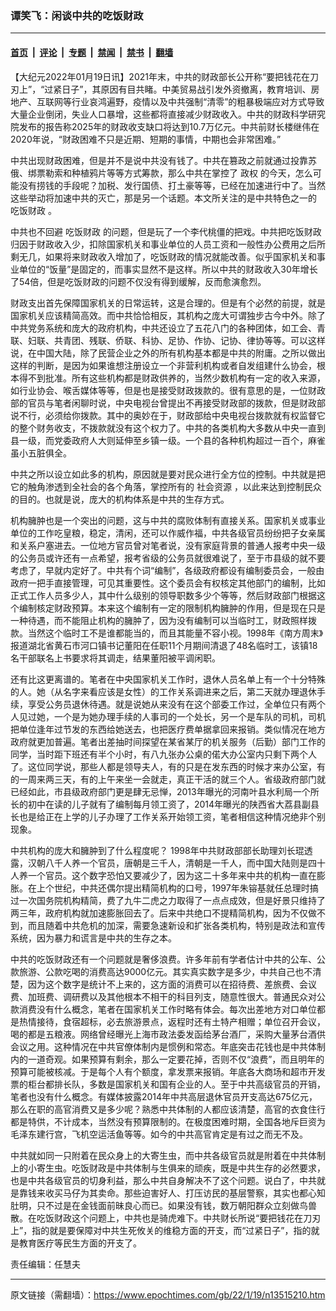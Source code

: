 ### 谭笑飞：闲谈中共的吃饭财政

---

#### [首页](../../../..?n13515210) &nbsp;|&nbsp; [评论](../../../../../epoch-comment?n13515210) &nbsp;|&nbsp; [专题](../../../../../epoch-special?n13515210) &nbsp;|&nbsp; [禁闻](../../../../../epoch-news?n13515210) &nbsp;|&nbsp; [禁书](../../../../../books?n13515210) &nbsp;|&nbsp; [翻墙](https://github.com/gfw-breaker/nogfw/blob/master/README.md?n13515210)


<div class="post_content" id="artbody" itemprop="articleBody">
 <!-- article content begin -->
 <p>
  【大纪元2022年01月19日讯】2021年末，中共的财政部长公开称“要把钱花在刀刃上”，“过紧日子”，其原因有目共睹。中美贸易战引发外资撤离，教育培训、房地产、互联网等行业哀鸿遍野，疫情以及中共强制“清零”的粗暴极端应对方式导致大量企业倒闭，失业人口暴增，这些都将直接减少财政收入。中共的财政科学研究院发布的报告称2025年的财政收支缺口将达到10.7万亿元。中共前财长楼继伟在2020年说，“财政困难不只是近期、短期的事情，中期也会非常困难。”
 </p>
 <p>
  中共出现财政困难，但是并不是说中共没有钱了。中共在篡政之前就通过投靠苏俄、绑票勒索和种植鸦片等等方式筹款，那么中共在掌控了
  <ok href="https://www.epochtimes.com/gb/tag/%E6%94%BF%E6%9D%83.html">
   政权
  </ok>
  的今天，怎么可能没有捞钱的手段呢？加税、发行国债、打土豪等等，已经在加速进行中了。当然这些举动将加速中共的灭亡，那是另一个话题。本文所关注的是中共特色之一的
  <ok href="https://www.epochtimes.com/gb/tag/%E5%90%83%E9%A5%AD%E8%B4%A2%E6%94%BF.html">
   吃饭财政
  </ok>
  。
 </p>
 <p>
  中共也不回避
  <ok href="https://www.epochtimes.com/gb/tag/%E5%90%83%E9%A5%AD%E8%B4%A2%E6%94%BF.html">
   吃饭财政
  </ok>
  的问题，但是玩了一个李代桃僵的把戏。中共把吃饭财政归因于财政收入少，扣除国家机关和事业单位的人员工资和一般性办公费用之后所剩无几，如果将来财政收入增加了，吃饭财政的情况就能改善。似乎国家机关和事业单位的“饭量”是固定的，而事实显然不是这样。所以中共的财政收入30年增长了54倍，但是吃饭财政的问题不仅没有得到缓解，反而愈演愈烈。
 </p>
 <p>
  财政支出首先保障国家机关的日常运转，这是合理的。但是有个必然的前提，就是国家机关应该精简高效。而中共恰恰相反，其机构之庞大可谓独步古今中外。除了中共党务系统和庞大的政府机构，中共还设立了五花八门的各种团体，如工会、青联、妇联、共青团、残联、侨联、科协、足协、作协、记协、律协等等。可以这样说，在中国大陆，除了民营企业之外的所有机构基本都是中共的附庸。之所以做出这样的判断，是因为如果谁想注册设立一个非营利机构或者自发组建什么协会，根本得不到批准。所有这些机构都是财政供养的，当然少数机构有一定的收入来源，如行业协会、喉舌媒体等等，但是也是接受财政拨款的。很有意思的是，一位财政部的官员与笔者闲聊时说，中央电视台曾提出不再接受财政部的拨款，但是财政部说不行，必须给你拨款。其中的奥妙在于，财政部给中央电视台拨款就有权监督它的整个财务收支，不拨款就没有这个权力了。中共的各类机构大多数从中央一直到县一级，而党委政府人大则延伸至乡镇一级。一个县的各种机构超过一百个，麻雀虽小五脏俱全。
 </p>
 <p>
  中共之所以设立如此多的机构，原因就是要对民众进行全方位的控制。中共就是把它的触角渗透到全社会的各个角落，掌控所有的
  <ok href="https://www.epochtimes.com/gb/tag/%E7%A4%BE%E4%BC%9A%E8%B5%84%E6%BA%90.html">
   社会资源
  </ok>
  ，以此来达到控制民众的目的。也就是说，庞大的机构体系是中共的生存方式。
 </p>
 <p>
  机构臃肿也是一个突出的问题，这与中共的腐败体制有直接关系。国家机关或事业单位的工作吃皇粮，稳定，清闲，还可以作威作福，中共各级官员纷纷把子女亲属和关系户塞进去。一位地方官员曾对笔者说，没有家庭背景的普通人报考中央一级的公务员或许还有一点希望，报考省级的公务员就很难说了，至于市县级的就不要考虑了，早就内定好了。中共有个词“编制”，各级政府都设有编制委员会，一般由政府一把手直接管理，可见其重要性。这个委员会有权核定其他部门的编制，比如正式工作人员多少人，其中什么级别的领导职数多少个等等，然后财政部门根据这个编制核定财政预算。本来这个编制有一定的限制机构臃肿的作用，但是现在只是一种待遇，而不能阻止机构的臃肿了，因为没有编制可以当临时工，财政照样拨款。当然这个临时工不是谁都能当的，而且其能量不容小视。1998年《南方周末》报道湖北省黄石市河口镇书记董阳在任职11个月期间清退了48名临时工，该镇18名干部联名上书要求将其调走，结果董阳被平调闲职。
 </p>
 <p>
  还有比这更离谱的。笔者在中央国家机关工作时，退休人员名单上有一个十分特殊的人。她（从名字来看应该是女性）的工作关系调进来之后，第二天就办理退休手续，享受公务员退休待遇。就是说她从来没有在这个部委工作过，全单位只有两个人见过她，一个是为她办理手续的人事司的一个处长，另一个是车队的司机，司机把单位逢年过节发的东西给她送去，也把医疗费单据拿回来报销。类似情况在地方政府就更加普遍。笔者出差抽时间探望在某省某厅的机关服务（后勤）部门工作的同学，当时距下班还有半个小时，有八九张办公桌的偌大办公室内只剩下两个人了。这位同学说，那些人都是领导夫人，有的只是在发东西的时候才来办公室，有的一周来两三天，有的上午来坐一会就走，真正干活的就三个人。省级政府部门就已经如此，市县级政府部门更是肆无忌惮，2013年曝光的河南叶县水利局一个所长的初中在读的儿子就有了编制每月领工资了，2014年曝光的陕西省大荔县副县长也是给正在上学的儿子办理了工作关系开始领工资，笔者相信这种情况绝非个别现象。
 </p>
 <p>
  中共机构的庞大和臃肿到了什么程度呢？ 1998年中共财政部部长助理刘长琨透露，汉朝八千人养一个官员，唐朝是三千人，清朝是一千人，而中国大陆则是四十人养一个官员。这个数字恐怕又要减少了，因为这二十多年来中共的机构一直在膨胀。在上个世纪，中共还偶尔提出精简机构的口号，1997年朱镕基就任总理时搞过一次国务院机构精简，费了九牛二虎之力取得了一点点成效，但是好景只维持了两三年，政府机构就加速膨胀回去了。后来中共绝口不提精简机构，因为不仅做不到，而且随着中共危机的加深，需要急速新设和扩张各类机构，特别是政法和宣传系统，因为暴力和谎言是中共的生存之本。
 </p>
 <p>
  中共的吃饭财政还有一个问题就是奢侈浪费。许多年前有学者估计中共的公车、公款旅游、公款吃喝的消费高达9000亿元。其实真实数字是多少，中共自己也不清楚，因为这个数字是统计不上来的，这方面的消费可以在招待费、差旅费、会议费、加班费、调研费以及其他根本不相干的科目列支，随意性很大。普通民众对公款消费没有什么概念，笔者在国家机关工作时略有体会。每次出差地方对口单位都是热情接待，食宿超标，必去旅游景点，返程时还有土特产相赠；单位召开会议，喝的都是五粮液。网络曾经曝光上海市政法委发函给茅台酒厂，采购大量茅台酒供会议之用。这种情况在中共官僚体制内是惯例和常态。年底突击花钱也是中共体制内的一道奇观。如果预算有剩余，那么一定要花掉，否则不仅“浪费”，而且明年的预算可能被核减。于是每个人有个额度，拿发票来报销。年底各大商场和超市开发票的柜台都排长队，多数是国家机关和国有企业的人。至于中共高级官员的开销，笔者也没有什么概念。有媒体披露2014年中共高层退休官员开支高达675亿元，那么在职的高官消费又是多少呢？熟悉中共体制的人都应该清楚，高官的衣食住行都是特供，不计成本，当然没有预算限制的。在极度困难时期，全国各地斥巨资为毛泽东建行宫，飞机空运活鱼等等。如今的中共高官肯定是有过之而无不及。
 </p>
 <p>
  中共就如同一只附着在民众身上的大寄生虫，而中共各级官员就是附着在中共体制上的小寄生虫。吃饭财政是中共体制与生俱来的顽疾，既是中共生存的必然要求，也是中共各级官员的切身利益，那么中共自身解决不了这个问题。说白了，中共就是靠钱来收买马仔为其卖命。那些迫害好人、打压访民的基层警察，其实也都心知肚明，只不过是在金钱面前昧良心而已。如果没有钱，数万朝阳群众立刻做鸟兽散。在吃饭财政这个问题上，中共也是骑虎难下。中共财长所说“要把钱花在刀刃上”，指的就是要保障对中共生死攸关的维稳方面的开支，而“过紧日子”，指的就是教育医疗等民生方面的开支了。
 </p>
 <p>
  责任编辑：任慧夫
 </p>
 <!-- article content end -->
 <div id="below_article_ad">
 </div>
</div>


---

原文链接（需翻墙）：https://www.epochtimes.com/gb/22/1/19/n13515210.htm